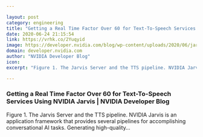 ```yaml
---

layout: post
category: engineering
title: "Getting a Real Time Factor Over 60 for Text-To-Speech Services Using NVIDIA Jarvis"
date: 2020-06-24 21:15:54
link: https://vrhk.co/2Yuqyid
image: https://developer.nvidia.com/blog/wp-content/uploads/2020/06/jarvis-server-tts-pipeline-2.jpg
domain: developer.nvidia.com
author: "NVIDIA Developer Blog"
icon: 
excerpt: "Figure 1. The Jarvis Server and the TTS pipeline. NVIDIA Jarvis is an application framework that provides several pipelines for accomplishing conversational AI tasks. Generating high-quality…"

---
```


### Getting a Real Time Factor Over 60 for Text-To-Speech Services Using NVIDIA Jarvis | NVIDIA Developer Blog

Figure 1. The Jarvis Server and the TTS pipeline. NVIDIA Jarvis is an application framework that provides several pipelines for accomplishing conversational AI tasks. Generating high-quality…